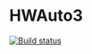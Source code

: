 # HWAuto3
[![Build status](https://ci.appveyor.com/api/projects/status/47wo55xk9fp3gmu3?svg=true)](https://ci.appveyor.com/project/VisYar/hwauto3)
